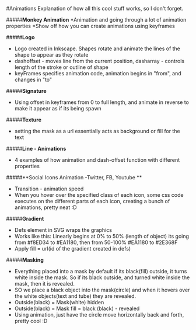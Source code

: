 
#Animations
Explanation of how all this cool stuff works, so I don't forget. 

#####**Monkey Animation** 
*Animation and going through a lot of animation properties
*Show off how you can create animations using keyframes

#####**Logo**
* Logo created in Inkscape. Shapes rotate and animate the lines of the shape to appear as they rotate
* dashoffset - moves line from the current position, dasharray - controls length of the stroke or outline of shape
* keyFrames specifies animation code, animation begins in "from", and changes in "to"

#####**Signature** 
* Using offset in keyframes from 0 to full length, and animate in reverse to make it appear as if its being spawn

#####**Texture** 
* setting the mask as a url essentially acts as background or fill for the text

#####**Line - Animations**
* 4 examples of how animation and dash-offset function with different properties

#####**Social Icons Animation -Twitter, FB, Youtube **
* Transition - animation speed
* When you hover over the specified class of each icon, some css code executes on the different parts of each icon, creating a bunch of animations, pretty neat :D

#####**Gradient** 
* Defs element in SVG wraps the graphics
* Works like this: Linearly begins at 0% to 50% (length of object)  its going from #f8ED34 to #EA1180, then from 50-100% #EA1180 to #2E368F
* Apply fill = url(id of the gradient created in defs)

#####**Masking** 
* Everything placed into a mask by default if its black(fill) outside, it turns white inside the mask. So if its black outside, and turned white inside the mask, then it is revealed.
* SO we place a black object into the mask(circle) and when it hovers over the white objects(text and tube) they are revealed.  
* Outside(black) = Mask(white) hidden
* Outside(black) = Mask fill = black (black) - revealed
* Using animation, just have the circle move horizontally back and forth, pretty cool :D



